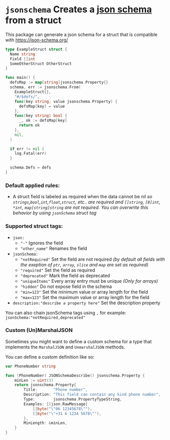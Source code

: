 # `jsonschema` Creates a [json schema](https://json-schema.org/) from a struct

This package can generate a json schema for a struct that is compatible with https://json-schema.org/

```go
type ExampleStruct struct {
  Name string
  Field []int
  SomeOtherStruct OtherStruct
}

func main() {
  defsMap := map[string]jsonschema.Property{}
  schema, err := jsonschema.From(
    ExampleStruct{},
    "#/$defs/",
    func(key string, value jsonschema.Property) {
      defsMap[key] = value
    },
    func(key string) bool {
      _, ok := defsMap[key]
      return ok
    },
    nil,
  )

  if err != nil {
    log.Fatal(err)
  }

  schema.Defs = defs
}
```

### Default applied rules:

- A struct field is labeled as required when the data cannot be nil *so `strings`,`bool`,`int`,`float`,`struct`, etc.. are required and `[]string`, `[8]int`, `*int`, `map[string]string` are not required. You can overwrite this behavior by using `jsonSchema` struct tag*

### Supported struct tags:

- `json:`
  - `"-"` Ignores the field
  - `"other_name"` Renames the field
- `jsonSchema:`
  - `"notRequired"` Set the field are not required *(by default all fields with the exeption of `ptr`, `array`, `slice` and `map` are set as required)*
  - `"required"` Set the field as required
  - `"deprecated"` Mark the field as deprecated
  - `"uniqueItems"` Every array entry must be unique _(Only for arrays)_
  - `"hidden"` Do not expose field in the schema
  - `"min=123"` Set the minimum value or array length for the field
  - `"max=123"` Set the maximum value or array length for the field
- `description:"describe a property here"` Set the description property

You can also chain jsonSchema tags using `,` for example: `jsonSchema:"notRequired,deprecated"`

### Custom (Un)MarshalJSON

Sometimes you might want to define a custom schema for a type that implements the `MarshalJSON` and `UnmarshalJSON` methods.

You can define a custom definition like so:

```go
var PhoneNumber string

func (PhoneNumber) JSONSchemaDescribe() jsonschema.Property {
	minLen := uint(3)
	return jsonschema.Property{
		Title:       "Phone number",
		Description: "This field can contain any kind phone number",
		Type:        jsonschema.PropertyTypeString,
		Examples: []json.RawMessage{
			[]byte("\"06 12345678\""),
			[]byte("\"+31 6 1234 5678\""),
		},
		MinLength: &minLen,
	}
}
```
